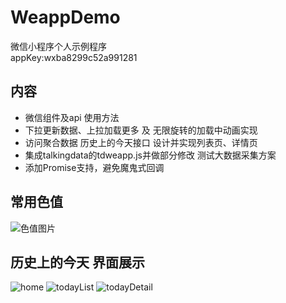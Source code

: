 # WeappDemo
微信小程序个人示例程序    
appKey:wxba8299c52a991281    

## 内容
- 微信组件及api 使用方法
- 下拉更新数据、上拉加载更多 及 无限旋转的加载中动画实现
- 访问聚合数据 历史上的今天接口 设计并实现列表页、详情页
- 集成talkingdata的tdweapp.js并做部分修改 测试大数据采集方案
- 添加Promise支持，避免魔鬼式回调

## 常用色值
![色值图片][1]
     
##  历史上的今天 界面展示    
![home][2] ![todayList][3] ![todayDetail][4]


[1]:https://raw.githubusercontent.com/tianqing2117/WeappDemo/master/screenshots/color.jpg    
[2]:https://raw.githubusercontent.com/tianqing2117/WeappDemo/master/screenshots/home.png    
[3]:https://raw.githubusercontent.com/tianqing2117/WeappDemo/master/screenshots/todayList.png     
[4]:https://raw.githubusercontent.com/tianqing2117/WeappDemo/master/screenshots/todayDetail.png